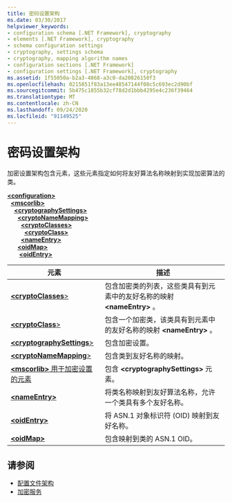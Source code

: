 ```yaml
---
title: 密码设置架构
ms.date: 03/30/2017
helpviewer_keywords:
- configuration schema [.NET Framework], cryptography
- elements [.NET Framework], cryptography
- schema configuration settings
- cryptography, settings schema
- cryptography, mapping algorithm names
- configuration sections [.NET Framework]
- configuration settings [.NET Framework], cryptography
ms.assetid: 1f55050a-b2a3-4868-a3c0-da20826150f3
ms.openlocfilehash: 0215851f83a13ee48547144f08c5c693ec2d90bf
ms.sourcegitcommit: 5b475c1855b32cf78d2d1bbb4295e4c236f39464
ms.translationtype: MT
ms.contentlocale: zh-CN
ms.lasthandoff: 09/24/2020
ms.locfileid: "91149525"
---
```

# <a name="cryptography-settings-schema"></a>密码设置架构

加密设置架构包含元素，这些元素指定如何将友好算法名称映射到实现加密算法的类。  
  
[**\<configuration>**](../configuration-element.md)\
&nbsp;&nbsp;[**\<mscorlib>**](mscorlib-element-for-cryptography-settings.md)\
&nbsp;&nbsp;&nbsp;&nbsp;[**\<cryptographySettings>**](cryptographysettings-element.md)\
&nbsp;&nbsp;&nbsp;&nbsp;&nbsp;&nbsp;[**\<cryptoNameMapping>**](cryptonamemapping-element.md)\
&nbsp;&nbsp;&nbsp;&nbsp;&nbsp;&nbsp;&nbsp;&nbsp;[**\<cryptoClasses>**](cryptoclasses-element.md)\
&nbsp;&nbsp;&nbsp;&nbsp;&nbsp;&nbsp;&nbsp;&nbsp;&nbsp;&nbsp;[**\<cryptoClass>**](cryptoclass-element.md)\
&nbsp;&nbsp;&nbsp;&nbsp;&nbsp;&nbsp;&nbsp;&nbsp;[**\<nameEntry>**](nameentry-element.md)\
&nbsp;&nbsp;&nbsp;&nbsp;&nbsp;&nbsp;[**\<oidMap>**](oidmap-element.md)\
&nbsp;&nbsp;&nbsp;&nbsp;&nbsp;&nbsp;&nbsp;[**\<oidEntry>**](oidentry-element.md)

|元素|描述|  
|-------------|-----------------|  
|[**\<cryptoClasses**>](cryptoclasses-element.md)|包含加密类的列表，这些类具有到元素中的友好名称的映射 **\<nameEntry>** 。|  
|[**\<cryptoClass**>](cryptoclass-element.md)|包含一个加密类，该类具有到元素中的友好名称的映射 **\<nameEntry>** 。|  
|[**\<cryptographySettings**>](cryptographysettings-element.md)|包含加密设置。|  
|[**\<cryptoNameMapping**>](cryptonamemapping-element.md)|包含类到友好名称的映射。|  
|[**\<mscorlib>** 用于加密设置的元素](mscorlib-element-for-cryptography-settings.md)|包含 **\<cryptographySettings>** 元素。|  
|[**\<nameEntry>**](nameentry-element.md)|将类名称映射到友好算法名称，允许一个类具有多个友好名称。|  
|[**\<oidEntry>**](oidentry-element.md)|将 ASN.1 对象标识符 (OID) 映射到友好名称。|  
|[**\<oidMap>**](oidmap-element.md)|包含映射到类的 ASN.1 OID。|  
  
## <a name="see-also"></a>请参阅

- [配置文件架构](../index.md)
- [加密服务](../../../../standard/security/cryptographic-services.md)
